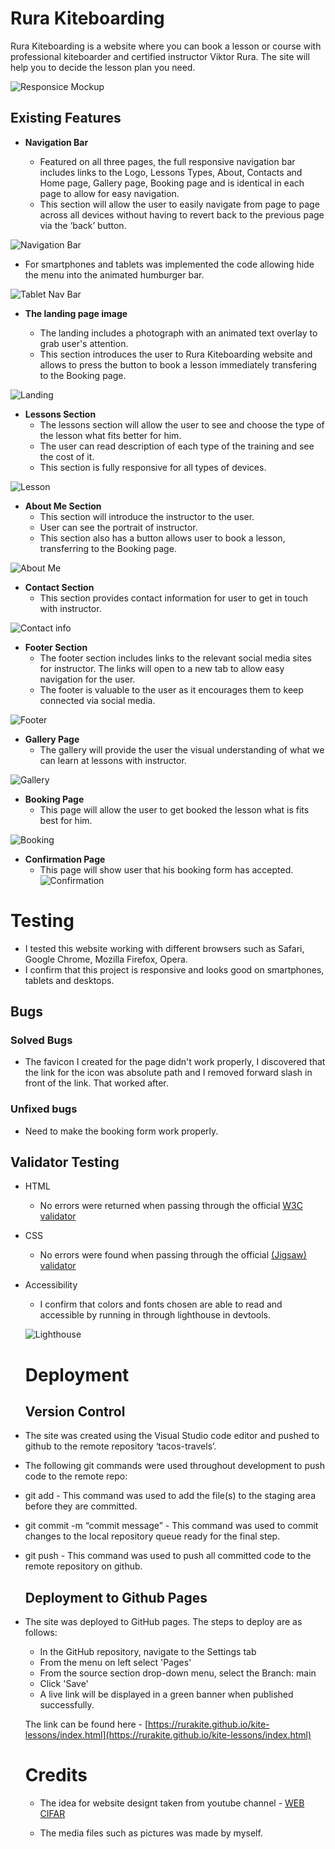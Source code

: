 # Rura Kiteboarding

Rura Kiteboarding is a website where you can book a lesson or course with professional kiteboarder and certified instructor Viktor Rura. The site will help you to decide the lesson plan you need.

![Responsice Mockup](./assets/images/readme_media/RK_mockup.png)

## Existing Features

- __Navigation Bar__

  - Featured on all three pages, the full responsive navigation bar includes links to the Logo, Lessons Types, About, Contacts and Home page, Gallery page, Booking page and is identical in each page to allow for easy navigation.
  - This section will allow the user to easily navigate from page to page across all devices without having to revert back to the previous page via the ‘back’ button. 

![Navigation Bar](./assets/images/readme_media/NavigationBar.png)

  - For smartphones and tablets was implemented the code allowing hide the menu into the animated humburger bar.

![Tablet Nav Bar](./assets/images/readme_media/TabletNavBar.png)

- __The landing page image__

    - The landing includes a photograph with an animated text overlay to grab user's attention.
  - This section introduces the user to Rura Kiteboarding website and allows to press the button to book a lesson immediately transfering to the Booking page.

![Landing](./assets/images/readme_media/LandingPage.png)

- __Lessons Section__
  - The lessons section will allow the user to see and choose the type of the lesson what fits better for him.
  - The user can read description of each type of the training and see the cost of it.
  - This section is fully responsive for all types of devices.

![Lesson](./assets/images/readme_media/LessonsType.png)

- __About Me Section__
  - This section will introduce the instructor to the user.
  - User can see the portrait of instructor.
  - This section also has a button allows user to book a lesson, transferring to the Booking page.

![About Me](./assets/images/readme_media/AboutMe.png)

- __Contact Section__
  - This section provides contact information for user to get in touch with instructor.

![Contact info](./assets/images/readme_media/Contact.png)

- __Footer Section__
  - The footer section includes links to the relevant social media sites for instructor. The links will open to a new tab to allow easy navigation for the user. 
  - The footer is valuable to the user as it encourages them to keep connected via social media.

![Footer](./assets/images/readme_media/Footer.png)

- __Gallery Page__
  - The gallery will provide the user the visual understanding of what we can learn at lessons with instructor.

![Gallery](./assets/images/readme_media/Gallery.png)

- __Booking Page__
  - This page will allow the user to get booked the lesson what is fits best for him.
  
![Booking](./assets/images/readme_media/Booking.png)

- __Confirmation Page__
  - This page will show user that his booking form has accepted.
![Confirmation](./assets/images/readme_media/ConfirmationPage.png)

# Testing
  - I tested this website working with different browsers such as Safari, Google Chrome, Mozilla Firefox, Opera.
  - I confirm that this project is responsive and looks good on smartphones, tablets and desktops.

## Bugs

### Solved Bugs
- The favicon I created for the page didn't work properly, I discovered that the link for the icon was absolute path and I removed forward slash in front of the link. That worked after.

### Unfixed bugs
- Need to make the booking form work properly.

## Validator Testing 

- HTML
  - No errors were returned when passing through the official [W3C validator](https://validator.w3.org/nu/?doc=https%3A%2F%2Frurakite.github.io%2Fkite-lessons%2Fgallery.html)
- CSS
  - No errors were found when passing through the official [(Jigsaw) validator](https://jigsaw.w3.org/css-validator/validator?uri=https%3A%2F%2Frurakite.github.io%2Fkite-lessons%2Findex.html&profile=css3svg&usermedium=all&warning=1&vextwarning=&lang=ru)
- Accessibility
  - I confirm that colors and fonts chosen are able to read and accessible by running in through lighthouse in devtools.

  ![Lighthouse](./assets/images/readme_media/LighthouseCheck.png)

  # Deployment
  
  ## Version Control
- The site was created using the Visual Studio code editor and pushed to github to the remote repository ‘tacos-travels’.

- The following git commands were used throughout development to push code to the remote repo:

- git add <file> - This command was used to add the file(s) to the staging area before they are committed.

- git commit -m “commit message” - This command was used to commit changes to the local repository queue ready for the final step.

- git push - This command was used to push all committed code to the remote repository on github.

  ## Deployment to Github Pages
- The site was deployed to GitHub pages. The steps to deploy are as follows:
  - In the GitHub repository, navigate to the Settings tab
  - From the menu on left select 'Pages'
  - From the source section drop-down menu, select the Branch: main
  - Click 'Save'
  - A live link will be displayed in a green banner when published successfully.
  
  The link can be found here - [https://rurakite.github.io/kite-lessons/index.html](https://rurakite.github.io/kite-lessons/index.html)

  # Credits
  - The idea for website designt taken from youtube channel - [WEB CIFAR](https://www.youtube.com/@webcifar)

  - The media files such as pictures was made by myself.